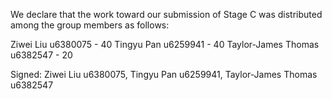 We declare that the work toward our submission of Stage C was distributed among the group members as follows:

Ziwei Liu u6380075 - 40
Tingyu Pan u6259941 - 40
Taylor-James Thomas u6382547 - 20


Signed: Ziwei Liu u6380075, Tingyu Pan u6259941, Taylor-James Thomas u6382547


